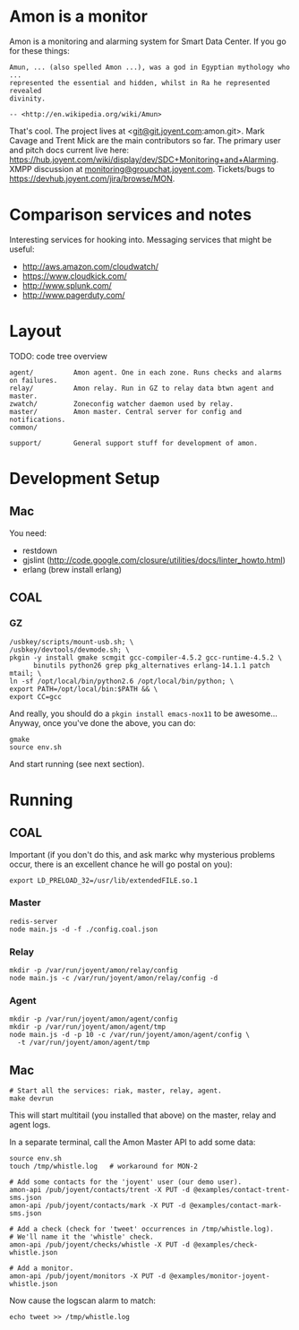 # Amon is a monitor

Amon is a monitoring and alarming system for Smart Data Center. If you go for
these things:

    Amun, ... (also spelled Amon ...), was a god in Egyptian mythology who ...
    represented the essential and hidden, whilst in Ra he represented revealed
    divinity.

    -- <http://en.wikipedia.org/wiki/Amun>

That's cool. The project lives at <git@git.joyent.com:amon.git>. Mark Cavage
and Trent Mick are the main contributors so far. The primary user and pitch
docs current live here:
<https://hub.joyent.com/wiki/display/dev/SDC+Monitoring+and+Alarming>.
XMPP discussion at <monitoring@groupchat.joyent.com>. Tickets/bugs to
<https://devhub.joyent.com/jira/browse/MON>.

# Comparison services and notes

Interesting services for hooking into. Messaging services that might be useful:

- http://aws.amazon.com/cloudwatch/
- https://www.cloudkick.com/
- http://www.splunk.com/
- http://www.pagerduty.com/

# Layout

TODO: code tree overview

    agent/          Amon agent. One in each zone. Runs checks and alarms on failures.
    relay/          Amon relay. Run in GZ to relay data btwn agent and master.
    zwatch/         Zoneconfig watcher daemon used by relay.
    master/         Amon master. Central server for config and notifications.
    common/

    support/        General support stuff for development of amon.

# Development Setup

## Mac

You need:

* restdown
* gjslint (http://code.google.com/closure/utilities/docs/linter_howto.html)
* erlang (brew install erlang)

## COAL

### GZ

    /usbkey/scripts/mount-usb.sh; \
    /usbkey/devtools/devmode.sh; \
    pkgin -y install gmake scmgit gcc-compiler-4.5.2 gcc-runtime-4.5.2 \
          binutils python26 grep pkg_alternatives erlang-14.1.1 patch mtail; \
    ln -sf /opt/local/bin/python2.6 /opt/local/bin/python; \
    export PATH=/opt/local/bin:$PATH && \
    export CC=gcc

And really, you should do a `pkgin install emacs-nox11` to be awesome...
Anyway, once you've done the above, you can do:

    gmake
    source env.sh

And start running (see next section).

# Running

## COAL

Important (if you don't do this, and ask markc why mysterious problems occur,
there is an excellent chance he will go postal on you):

    export LD_PRELOAD_32=/usr/lib/extendedFILE.so.1


### Master

    redis-server
    node main.js -d -f ./config.coal.json

### Relay

    mkdir -p /var/run/joyent/amon/relay/config
    node main.js -c /var/run/joyent/amon/relay/config -d

### Agent

    mkdir -p /var/run/joyent/amon/agent/config
    mkdir -p /var/run/joyent/amon/agent/tmp
    node main.js -d -p 10 -c /var/run/joyent/amon/agent/config \
      -t /var/run/joyent/amon/agent/tmp

## Mac

    # Start all the services: riak, master, relay, agent.
    make devrun

This will start multitail (you installed that above) on the master, relay
and agent logs.

In a separate terminal, call the Amon Master API to add some data:

    source env.sh
    touch /tmp/whistle.log   # workaround for MON-2

    # Add some contacts for the 'joyent' user (our demo user).
    amon-api /pub/joyent/contacts/trent -X PUT -d @examples/contact-trent-sms.json
    amon-api /pub/joyent/contacts/mark -X PUT -d @examples/contact-mark-sms.json

    # Add a check (check for 'tweet' occurrences in /tmp/whistle.log).
    # We'll name it the 'whistle' check.
    amon-api /pub/joyent/checks/whistle -X PUT -d @examples/check-whistle.json

    # Add a monitor.
    amon-api /pub/joyent/monitors -X PUT -d @examples/monitor-joyent-whistle.json

Now cause the logscan alarm to match:

    echo tweet >> /tmp/whistle.log
